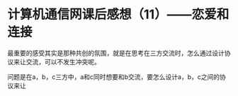 # 计算机通信网课后感想（11）——恋爱和连接

最重要的感受其实是那种共创的氛围，就是在思考在三方交流时，怎么通过设计协议来让交流，可以不发生冲突呢。

问题是在a，b，c三方中，a和c同时想要和b交流，要怎么设计a，b，c之间的协议来让